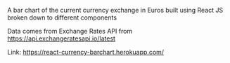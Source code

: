 A bar chart of the current currency exchange in Euros built using React JS broken down to different components

Data comes from Exchange Rates API from https://api.exchangeratesapi.io/latest

Link: https://react-currency-barchart.herokuapp.com/
